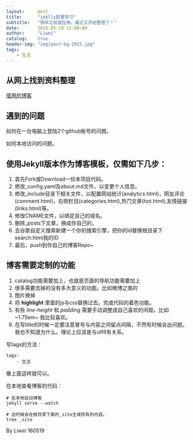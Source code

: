 ```yaml
---
layout:     post
title:      "jeklly配置学习"
subtitle:   "很早之前就在用，最近又开始整理了！"
date:       2016-05-19 12:00:00
author:     "Liwei"
catalog:    true
header-img: "img/post-bg-2015.jpg"
tags:
    - 生活
---
```


## 从网上找到资料整理

[借用的博客](http://azeril.me/blog/Build-Your-First-GitHub-Pages-Blog.html)


## 遇到的问题

如何在一台电脑上登陆2个github帐号的问题。

如何本地访问的问题。

## 使用Jekyll版本作为博客模板，仅需如下几步：

1. 首先Fork或Download一份本项目代码。
2. 修改_config.yaml及about.md文件，以变更个人信息。
3. 修改_include目录下相关文件，以配置网站统计(analytics.html)，网友评论(comment.html)，右侧栏目(categories.html),热门文章(hot.html),友情链接(links.html)等。
4. 修改CNAME文件，以绑定自己的域名。
5. 删除_posts下文章，换成你自己的。
6. 去谷歌自定义搜索新建一个你的搜索引擎，把你的Id替换根目录下search.html我的ID
7. 最后，push到你自己的博客Repo~

## 博客需要定制的功能
1. catalog功能需要加上，也就是页面的导航功能需要加上
2. 很多需要去掉的没有多大意义的功能。比如微博之类的
3. 图片换掉
4. 将 **highlight** 里面的js与css替换过去。完成代码的着色功能。
5. 有些 *line-height* 和 *padding* 需要手动调整成自己喜欢的间距。比如 ~1.75em~ 我比较喜欢。
6. 在写title的时候一定要注意冒号与内容之间留点间隔，不然有时候会出问题。我也不知道为什么。理论上应该是与utf8有关系。


写tags的方法：

 
    tags:
        - 生活


像上面这样就可以。

在本地查看博客的代码：

```shell
# 在本地启动博客
jekyll serve --watch

# 这时候会在根目录下面的_site生成所有的内容。
tree _site
```


By *Liwei* 160519
